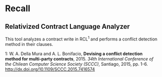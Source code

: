# Recall
## Relativized Contract Language Analyzer

This tool analyzes a contract write in RCL<sup>1</sup> and performs a conflict detection method in their clauses.

1: W. A. Della Mura and A. L. Bonifacio, **Devising a conflict detection method for multi-party contracts**, 2015. *34th International Conference of the Chilean Computer Science Society (SCCC)*, Santiago, 2015, pp. 1-6.
http://dx.doi.org/10.1109/SCCC.2015.7416574
